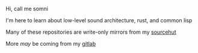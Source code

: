 Hi, call me somni

I'm here to learn about low-level sound architecture, rust, and common lisp

Many of these repositories are write-only mirrors from my [sourcehut](https://git.sr.ht/~rosin/)

More _may_ be coming from my [gitlab](https://gitlab.com/somniamble)
